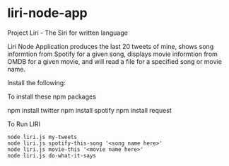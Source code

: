 # liri-node-app
Project Liri - The Siri for written language

Liri Node Application produces the last 20 tweets of mine,
   shows song informtion from Spotify for a given song,
   displays movie informtion from OMDB for a given movie,
   and will read a file for a specified song or movie name.


Install the following:

To install these npm packages

npm install twitter
npm install spotify
npm install request

To Run LIRI

    node liri.js my-tweets
    node liri.js spotify-this-song '<song name here>'
    node liri.js movie-this '<movie name here>'
    node liri.js do-what-it-says 

